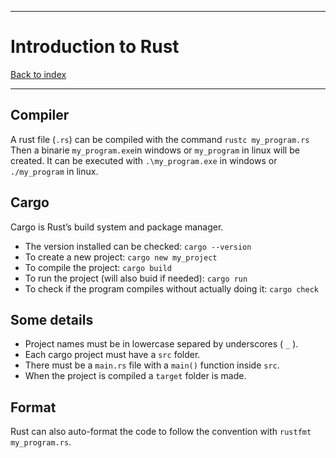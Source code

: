 
---
# Introduction to Rust

[Back to index](../index.md)

---
## Compiler
A rust file (`.rs`) can be compiled with the command `rustc my_program.rs` 
Then a binarie `my_program.exe`in windows or `my_program` in linux will be created.
It can be executed with `.\my_program.exe` in windows or `./my_program` in linux.

## Cargo
Cargo is Rust’s build system and package manager.
- The version installed can be checked: `cargo --version`
- To create a new project: `cargo new my_project`
- To compile the project: `cargo build`
- To run the project (will also buid if needed): `cargo run`
- To check if the program compiles without actually doing it: `cargo check`

## Some details
- Project names must be in lowercase separed by underscores ( `_` ).
- Each cargo project must have a ``src`` folder.
- There must be a ``main.rs`` file with a ``main()`` function inside ``src``.
- When the project is compiled a ``target`` folder is made.

## Format
Rust can also auto-format the code to follow the convention with `rustfmt my_program.rs`.